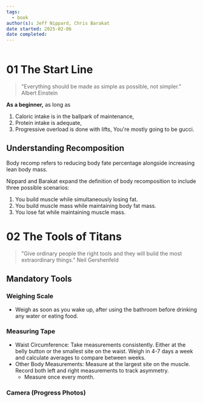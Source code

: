 ```yaml
---
tags:
  - book
author(s): Jeff Nippard, Chris Barakat
date started: 2025-02-06
date completed:
---
```

```table-of-contents
```
# 01 The Start Line
> "Everything should be made as simple as possible, not simpler."
> Albert Einstein

**As a beginner,** as long as
1. Caloric intake is in the ballpark of maintenance,
2. Protein intake is adequate,
3. Progressive overload is done with lifts,
You're mostly going to be gucci.

## Understanding Recomposition
Body recomp refers to reducing body fate percentage alongside increasing lean body mass.

Nippard and Barakat expand the definition of body recomposition to include three possible scenarios:
1. You build muscle while simultaneously losing fat.
2. You build muscle mass while maintaining body fat mass.
3. You lose fat while maintaining muscle mass.
# 02 The Tools of Titans
> "Give ordinary people the right tools and they will build the most extraordinary things."
> Neil Gershenfeld

## Mandatory Tools
### Weighing Scale
- Weigh as soon as you wake up, after using the bathroom before drinking any water or eating food.
### Measuring Tape
- Waist Circumference: Take measurements consistently. Either at the belly button or the smallest site on the waist. Weigh in 4-7 days a week and calculate averages to compare between weeks.
- Other Body  Measurements: Measure at the largest site on the muscle. Record both left and right measurements to track asymmetry.
	- Measure once every month.
### Camera (Progress Photos)